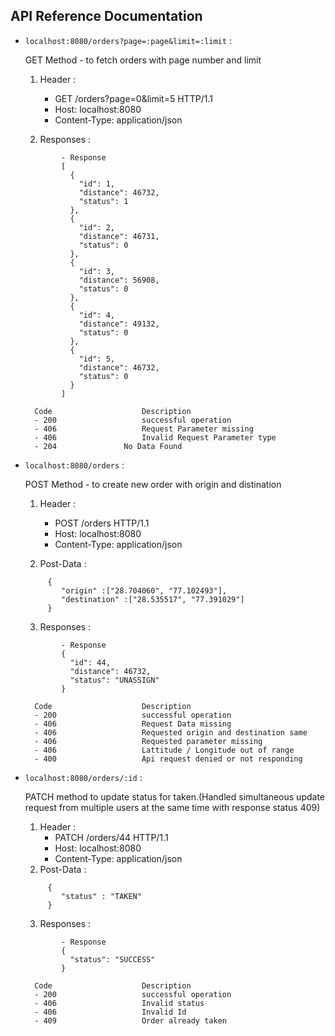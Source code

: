 ## API Reference Documentation

- `localhost:8080/orders?page=:page&limit=:limit` :
    
    GET Method - to fetch orders with page number and limit
	1. Header :
		- GET /orders?page=0&limit=5 HTTP/1.1
        - Host: localhost:8080
        - Content-Type: application/json

    2. Responses :

	```
	    	- Response
			[
			  {
			    "id": 1,
			    "distance": 46732,
			    "status": 1
			  },
			  {
			    "id": 2,
			    "distance": 46731,
			    "status": 0
			  },
			  {
			    "id": 3,
			    "distance": 56908,
			    "status": 0
			  },
			  {
			    "id": 4,
			    "distance": 49132,
			    "status": 0
			  },
			  {
			    "id": 5,
			    "distance": 46732,
			    "status": 0
			  }
			]	
	```
	
		Code	               	Description
		- 200	               	successful operation
		- 406	               	Request Parameter missing
		- 406	               	Invalid Request Parameter type
		- 204		       	No Data Found

- `localhost:8080/orders` :
    
    POST Method - to create new order with origin and distination
	1. Header :
		- POST /orders HTTP/1.1
		- Host: localhost:8080
		- Content-Type: application/json

	2. Post-Data :
	```
		 {
		 	"origin" :["28.704060", "77.102493"],
		 	"destination" :["28.535517", "77.391029"]
		 }
	```

    3. Responses :
	```
	    	- Response
			{
			  "id": 44,
			  "distance": 46732,
			  "status": "UNASSIGN"
			}
	```

		Code	               	Description
		- 200	               	successful operation			
		- 406	               	Request Data missing
		- 406	               	Requested origin and destination same
		- 406	               	Requested parameter missing
		- 406	               	Lattitude / Longitude out of range
		- 400	               	Api request denied or not responding

- `localhost:8080/orders/:id` :
    
    PATCH method to update status for taken.(Handled simultaneous update request from multiple users at the same time with response status 409)
	1. Header :
		- PATCH /orders/44 HTTP/1.1
		- Host: localhost:8080
		- Content-Type: application/json
	2. Post-Data :
	```
		 {
		 	"status" : "TAKEN"
		 }
	```

    3. Responses :
	```
	    	- Response
			{
			  "status": "SUCCESS"
			}
	```

		Code	               	Description
		- 200	               	successful operation			
		- 406	               	Invalid status
		- 406	               	Invalid Id
		- 409	               	Order already taken

